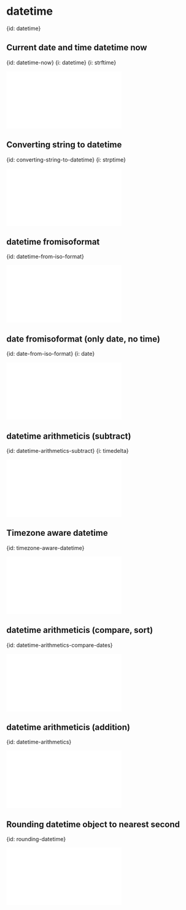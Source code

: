 # datetime
{id: datetime}

## Current date and time datetime now
{id: datetime-now}
{i: datetime}
{i: strftime}

![](examples/datetime/datetime_now.py)


## Converting string to datetime
{id: converting-string-to-datetime}
{i: strptime}

![](examples/datetime/converting_string_to_datetime.py)

## datetime fromisoformat
{id: datetime-from-iso-format}

![](examples/datetime/datetime_fromisoformat.py)

## date fromisoformat (only date, no time)
{id: date-from-iso-format}
{i: date}

![](examples/datetime/date_fromisoformat.py)

## datetime arithmeticis (subtract)
{id: datetime-arithmetics-subtract}
{i: timedelta}

![](examples/datetime/subtract_date.py)

## Timezone aware datetime
{id: timezone-aware-datetime}

![](examples/datetime/time_since.py)

## datetime arithmeticis (compare, sort)
{id: datetime-arithmetics-compare-dates}

![](examples/datetime/compare_dates.py)

## datetime arithmeticis (addition)
{id: datetime-arithmetics}

![](examples/datetime/add_timedelta.py)

## Rounding datetime object to nearest second
{id: rounding-datetime}

![](examples/datetime/datetime_rounding.py)


